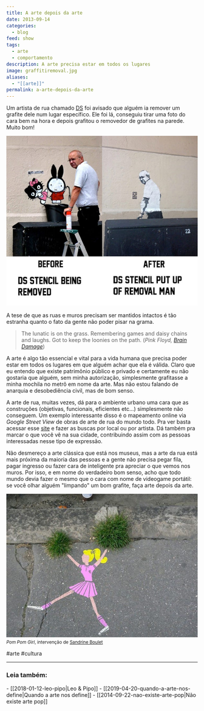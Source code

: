 ```yaml
---
title: A arte depois da arte
date: 2013-09-14
categories:
  - blog
feed: show
tags:
  - arte
  - comportamento
description: A arte precisa estar em todos os lugares
image: graffitiremoval.jpg
aliases:
  - "[[arte]]"
permalink: a-arte-depois-da-arte
---
```

Um artista de rua chamado [DS](http://www.dsart.co.uk/profile/) foi avisado que alguém ia remover um grafite dele num lugar específico. Ele foi lá, conseguiu tirar uma foto do cara bem na hora e depois grafitou o removedor de grafites na parede. Muito bom!

<img src="assets/img/Pasted image 20250305150544.png">

A tese de que as ruas e muros precisam ser mantidos intactos é tão estranha quanto o fato da gente não poder pisar na grama.

>The lunatic is on the grass.
Remembering games and daisy chains and laughs.
Got to keep the loonies on the path. (*Pink Floyd, [Brain Damage](http://www.youtube.com/watch?v=pnExahMPPFI)*) 

A arte é algo tão essencial e vital para a vida humana que precisa poder estar em todos os lugares em que alguém achar que ela é válida. Claro que eu entendo que existe patrimônio público e privado e certamente eu não gostaria que alguém, sem minha autorização, simplesmente grafitasse a minha mochila no metrô em nome da arte. Mas não estou falando de anarquia e desobediência civil, mas de bom senso. 

A arte de rua, muitas vezes, dá para o ambiente urbano uma cara que as construções (objetivas, funcionais, eficientes etc...) simplesmente não conseguem. Um exemplo interessante disso é o mapeamento online via *Google Street View* de obras de arte de rua do mundo todo. Pra ver basta acessar esse [site](http://streetartview.com/) e fazer as buscas por local ou por artista. Dá também pra marcar o que você vê na sua cidade, contribuindo assim com as pessoas interessadas nesse tipo de expressão. 

Não desmereço a arte clássica que está nos museus, mas a arte da rua está mais próxima da maioria das pessoas e a gente não precisa pegar fila, pagar ingresso ou fazer cara de inteligente pra apreciar o que vemos nos muros. Por isso, e em nome do verdadeiro bom senso, acho que todo mundo devia fazer o mesmo que o cara com nome de videogame portátil: se você olhar alguém "limpando" um bom grafite, faça arte depois da arte.

<img src="assets/img/Pasted image 20250305150611.png">
<small><i>Pom Pom Girl</i>, intervenção de <a href="http://www.sandrine-estrade-boulet.com/sandrine_boulet/pom_pom_girl.html">Sandrine Boulet</a></small>

#arte #cultura 

---
<h3> Leia também:</h3>
 - [[2018-01-12-leo-pipo|Leo & Pipo]]
 - [[2019-04-20-quando-a-arte-nos-define|Quando a arte nos define]]
 - [[2014-09-22-nao-existe-arte-pop|Não existe arte pop]]
